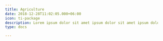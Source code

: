 ```yaml
---
title: Agriculture
date: 2018-12-28T11:02:05.000+06:00
icon: ti-package
description: Lorem ipsum dolor sit amet ipsum dolor sit amet ipsum dolor sit amet
type: docs

---
```

